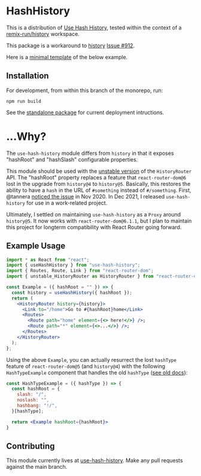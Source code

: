 # HashHistory

This is a distribution of [Use Hash History][usehashhistory], tested within the context of a [remix-run/history](https://github.com/remix-run/history) workspace.

This package is a workaround to [history](https://github.com/remix-run/history) [Issue #912](https://github.com/remix-run/history/issues/912).

Here is a [minimal template](https://github.com/thejohnhoffer/test-history-router#history-router-test-template) of the below example.

## Installation 

For development, from within this branch of the monorepo, run:

```
npm run build
```

See the [standalone package][usehashhistory] for current deployment intructions.

# ...Why?

The `use-hash-history` module differs from  `history` in that it exposes "hashRoot" and "hashSlash" configurable properties.

This module should be used with the [unstable version][6_1_1] of the `HistoryRouter` API.  The "hashRoot" property replaces a feature that `react-router-dom@6` lost in the upgrade from `history@4` to `history@5`. Basically, this restores the ability to have a `hash` in the URL of `#something` instead of `#/something`. First, @tannera [noticed the issue](https://github.com/remix-run/react-router/issues/7703) in Nov 2020. In Dec 2021, I released `use-hash-history` for use in a work-related project.

Ultimately, I settled on maintaining `use-hash-history` as a `Proxy` around `history@5`. It now works with `react-router-dom@6.1.1`, but I plan to maintain this project for longterm compatibility with React Router going forward.

## Example Usage

```jsx
import * as React from "react";
import { useHashHistory } from "use-hash-history";
import { Routes, Route, Link } from "react-router-dom";
import { unstable_HistoryRouter as HistoryRouter } from "react-router-dom";

const Example = ({ hashRoot = "" }) => {
  const history = useHashHistory({ hashRoot });
  return (
    <HistoryRouter history={history}>
      <Link to="/home">Go to #{hashRoot}home</Link>
      <Routes>
        <Route path="home" element={<> here!</>} />;
        <Route path="*" element={<>...</>} />;
      </Routes>
    </HistoryRouter>
  );
};
```

Using the above `Example`, you can actually resurrect the lost `hashType` feature of `react-router-dom@5` (and `history@4`) with the following `HashTypeExample` component that handles the old `hashType` ([see old docs](https://v5.reactrouter.com/web/api/HashRouter/hashtype-string)):

```jsx
const HashTypeExample = ({ hashType }) => {
  const hashRoot = {
    slash: "/",
    noslash: "",
    hashbang: "!/",
  }[hashType];

  return <Example hashRoot={hashRoot}>
}
```

## Contributing

This module currently lives at [use-hash-history](https://github.com/thejohnhoffer/use-hash-history/). Make any pull requests against the main branch.

[6_1_1]: https://github.com/remix-run/react-router/releases/tag/v6.1.1
[usehashhistory]: https://www.npmjs.com/package/use-hash-history
